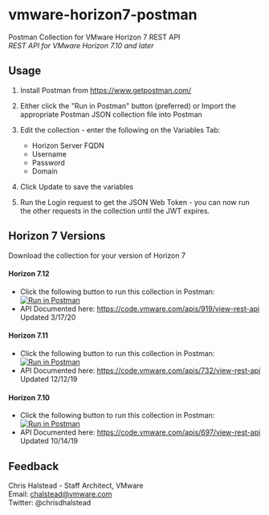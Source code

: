 # vmware-horizon7-postman
Postman Collection for VMware Horizon 7 REST API  
*REST API for VMware Horizon 7.10 and later*

## Usage

1. Install Postman from https://www.getpostman.com/

2. Either click the "Run in Postman" button (preferred) or Import the appropriate Postman JSON collection file into Postman 

3. Edit the collection - enter the following on the Variables Tab:

	- Horizon Server FQDN
	- Username
	- Password	
	- Domain

4. Click Update to save the variables

5. Run the Login request to get the JSON Web Token - you can now run the other requests in the collection until the JWT expires.

## Horizon 7 Versions
Download the collection for your version of Horizon 7

#### Horizon 7.12

- Click the following button to run this collection in Postman: [![Run in Postman](https://run.pstmn.io/button.svg)](https://app.getpostman.com/run-collection/b927097517849cd252a5)
- API Documented here: https://code.vmware.com/apis/919/view-rest-api 
  Updated 3/17/20


#### Horizon 7.11

- Click the following button to run this collection in Postman: [![Run in Postman](https://run.pstmn.io/button.svg)](https://app.getpostman.com/run-collection/de27a9ea33f1752e6092)
- API Documented here: <https://code.vmware.com/apis/732/view-rest-api>  
Updated 12/12/19


#### Horizon 7.10

- Click the following button to run this collection in Postman: [![Run in Postman](https://run.pstmn.io/button.svg)](https://app.getpostman.com/run-collection/0bd9b80c00d4144abb75)
- API Documented here: <https://code.vmware.com/apis/697/view-rest-api>   
Updated 10/14/19


## Feedback


Chris Halstead - Staff Architect, VMware  
Email: chalstead@vmware.com  
Twitter: @chrisdhalstead
